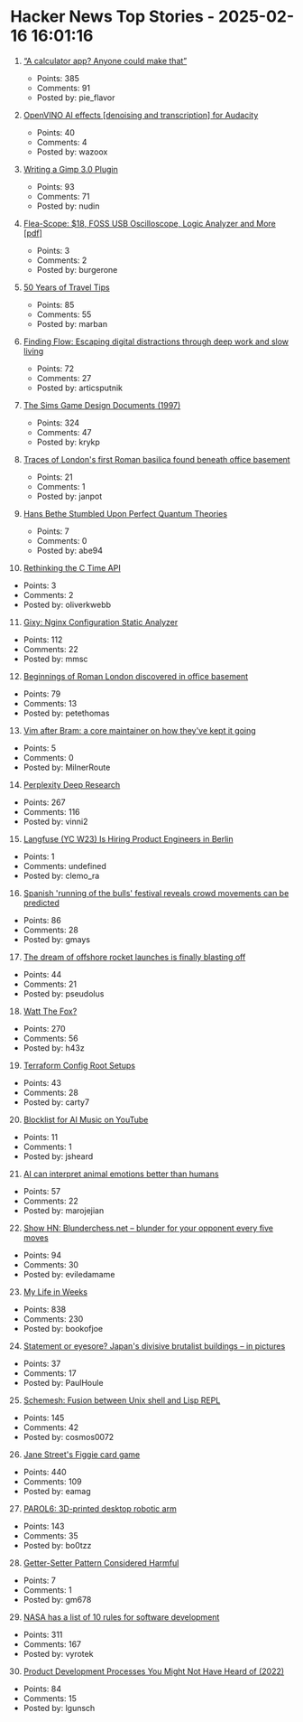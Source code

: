 # Hacker News Top Stories - 2025-02-16 16:01:16

1. [“A calculator app? Anyone could make that”](https://chadnauseam.com/coding/random/calculator-app)
   - Points: 385
   - Comments: 91
   - Posted by: pie_flavor

2. [OpenVINO AI effects [denoising and transcription] for Audacity](https://www.audacityteam.org/blog/openvino-ai-effects/)
   - Points: 40
   - Comments: 4
   - Posted by: wazoox

3. [Writing a Gimp 3.0 Plugin](https://schoenitzer.de/blog/2025/Gimp%203.0%20Plugin%20Ressources.html)
   - Points: 93
   - Comments: 71
   - Posted by: nudin

4. [Flea-Scope: $18, FOSS USB Oscilloscope, Logic Analyzer and More [pdf]](https://rtestardi.github.io/usbte/flea-scope.pdf)
   - Points: 3
   - Comments: 2
   - Posted by: burgerone

5. [50 Years of Travel Tips](https://kk.org/thetechnium/50-years-of-travel-tips/)
   - Points: 85
   - Comments: 55
   - Posted by: marban

6. [Finding Flow: Escaping digital distractions through deep work and slow living](https://www.ssp.sh/blog/finding-flow/)
   - Points: 72
   - Comments: 27
   - Posted by: articsputnik

7. [The Sims Game Design Documents (1997)](https://donhopkins.com/home/TheSimsDesignDocuments/)
   - Points: 324
   - Comments: 47
   - Posted by: krykp

8. [Traces of London's first Roman basilica found beneath office basement](https://www.heritagedaily.com/2025/02/traces-of-londons-first-roman-basilica-found-beneath-office-basement/154534)
   - Points: 21
   - Comments: 1
   - Posted by: janpot

9. [Hans Bethe Stumbled Upon Perfect Quantum Theories](https://www.quantamagazine.org/how-hans-bethe-stumbled-upon-perfect-quantum-theories-20250212/)
   - Points: 7
   - Comments: 0
   - Posted by: abe94

10. [Rethinking the C Time API](https://oliverkwebb.github.io/articles/newtime/)
   - Points: 3
   - Comments: 2
   - Posted by: oliverkwebb

11. [Gixy: Nginx Configuration Static Analyzer](https://github.com/dvershinin/gixy)
   - Points: 112
   - Comments: 22
   - Posted by: mmsc

12. [Beginnings of Roman London discovered in office basement](https://www.bbc.com/news/articles/cx2jdnv0ywyo)
   - Points: 79
   - Comments: 13
   - Posted by: petethomas

13. [Vim after Bram: a core maintainer on how they've kept it going](https://thenewstack.io/vim-after-bram-a-core-maintainer-on-how-theyve-kept-it-going/)
   - Points: 5
   - Comments: 0
   - Posted by: MilnerRoute

14. [Perplexity Deep Research](https://www.perplexity.ai/hub/blog/introducing-perplexity-deep-research)
   - Points: 267
   - Comments: 116
   - Posted by: vinni2

15. [Langfuse (YC W23) Is Hiring Product Engineers in Berlin](https://langfuse.com/careers)
   - Points: 1
   - Comments: undefined
   - Posted by: clemo_ra

16. [Spanish 'running of the bulls' festival reveals crowd movements can be predicted](https://phys.org/news/2025-02-spanish-bulls-festival-reveals-crowd.html)
   - Points: 86
   - Comments: 28
   - Posted by: gmays

17. [The dream of offshore rocket launches is finally blasting off](https://www.technologyreview.com/2025/02/11/1111467/the-dream-of-offshore-rocket-launches-is-finally-blasting-off/)
   - Points: 44
   - Comments: 21
   - Posted by: pseudolus

18. [Watt The Fox?](https://h.43z.one/blog/2025-02-12/)
   - Points: 270
   - Comments: 56
   - Posted by: h43z

19. [Terraform Config Root Setups](https://www.resourcely.io/post/10-terraform-config-root-setups)
   - Points: 43
   - Comments: 28
   - Posted by: carty7

20. [Blocklist for AI Music on YouTube](https://surasshu.com/blocklist-for-ai-music-on-youtube/)
   - Points: 11
   - Comments: 1
   - Posted by: jsheard

21. [AI can interpret animal emotions better than humans](https://www.science.org/content/article/can-ai-read-pain-and-other-emotions-your-dog-s-face)
   - Points: 57
   - Comments: 22
   - Posted by: marojejian

22. [Show HN: Blunderchess.net – blunder for your opponent every five moves](https://blunderchess.net)
   - Points: 94
   - Comments: 30
   - Posted by: eviledamame

23. [My Life in Weeks](https://weeks.ginatrapani.org/)
   - Points: 838
   - Comments: 230
   - Posted by: bookofjoe

24. [Statement or eyesore? Japan's divisive brutalist buildings – in pictures](https://www.theguardian.com/artanddesign/gallery/2025/jan/29/japan-brutalist-buildings-in-pictures)
   - Points: 37
   - Comments: 17
   - Posted by: PaulHoule

25. [Schemesh: Fusion between Unix shell and Lisp REPL](https://github.com/cosmos72/schemesh)
   - Points: 145
   - Comments: 42
   - Posted by: cosmos0072

26. [Jane Street's Figgie card game](https://www.figgie.com/)
   - Points: 440
   - Comments: 109
   - Posted by: eamag

27. [PAROL6: 3D-printed desktop robotic arm](https://source-robotics.github.io/PAROL-docs/)
   - Points: 143
   - Comments: 35
   - Posted by: bo0tzz

28. [Getter-Setter Pattern Considered Harmful](https://wolfgang-ziegler.com/blog/getter-setter-pattern-considered-harmful)
   - Points: 7
   - Comments: 1
   - Posted by: gm678

29. [NASA has a list of 10 rules for software development](https://www.cs.otago.ac.nz/cosc345/resources/nasa-10-rules.htm)
   - Points: 311
   - Comments: 167
   - Posted by: vyrotek

30. [Product Development Processes You Might Not Have Heard of (2022)](https://www.departmentofproduct.com/blog/product-development-processes-you-might-not-have-heard-of/)
   - Points: 84
   - Comments: 15
   - Posted by: lgunsch

